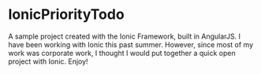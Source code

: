 IonicPriorityTodo
=================

A sample project created with the Ionic Framework, built in AngularJS.
I have been working with Ionic this past summer.
However, since most of my work was corporate work, I thought I would put together a quick open project with Ionic. Enjoy!
